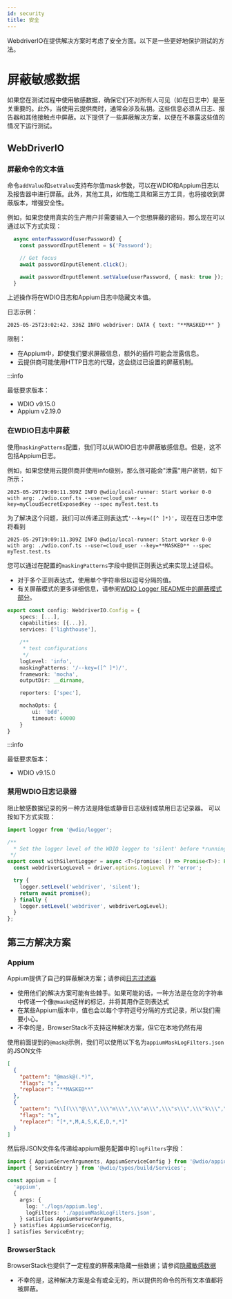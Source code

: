 ```yaml
---
id: security
title: 安全
---
```


WebdriverIO在提供解决方案时考虑了安全方面。以下是一些更好地保护测试的方法。

# 屏蔽敏感数据

如果您在测试过程中使用敏感数据，确保它们不对所有人可见（如在日志中）是至关重要的。此外，当使用云提供商时，通常会涉及私钥。这些信息必须从日志、报告器和其他接触点中屏蔽。以下提供了一些屏蔽解决方案，以便在不暴露这些值的情况下运行测试。

## WebDriverIO

### 屏蔽命令的文本值

命令`addValue`和`setValue`支持布尔值mask参数，可以在WDIO和Appium日志以及报告器中进行屏蔽。此外，其他工具，如性能工具和第三方工具，也将接收到屏蔽版本，增强安全性。

例如，如果您使用真实的生产用户并需要输入一个您想屏蔽的密码，那么现在可以通过以下方式实现：

```ts
  async enterPassword(userPassword) {
    const passwordInputElement = $('Password');

    // Get focus
    await passwordInputElement.click();

    await passwordInputElement.setValue(userPassword, { mask: true });
  }
```

上述操作将在WDIO日志和Appium日志中隐藏文本值。

日志示例：
```text
2025-05-25T23:02:42. 336Z INFO webdriver: DATA { text: "**MASKED**" }
```

限制：
  - 在Appium中，即使我们要求屏蔽信息，额外的插件可能会泄露信息。
  - 云提供商可能使用HTTP日志的代理，这会绕过已设置的屏蔽机制。

:::info

最低要求版本：
 - WDIO v9.15.0
 - Appium v2.19.0

### 在WDIO日志中屏蔽

使用`maskingPatterns`配置，我们可以从WDIO日志中屏蔽敏感信息。但是，这不包括Appium日志。

例如，如果您使用云提供商并使用info级别，那么很可能会"泄露"用户密钥，如下所示：

```text
2025-05-29T19:09:11.309Z INFO @wdio/local-runner: Start worker 0-0 with arg: ./wdio.conf.ts --user=cloud_user --key=myCloudSecretExposedKey --spec myTest.test.ts
```

为了解决这个问题，我们可以传递正则表达式`'--key=([^ ]*)'`，现在在日志中您将看到

```text
2025-05-29T19:09:11.309Z INFO @wdio/local-runner: Start worker 0-0 with arg: ./wdio.conf.ts --user=cloud_user --key=**MASKED** --spec myTest.test.ts
```

您可以通过在配置的`maskingPatterns`字段中提供正则表达式来实现上述目标。
  - 对于多个正则表达式，使用单个字符串但以逗号分隔的值。
  - 有关屏蔽模式的更多详细信息，请参阅[WDIO Logger README中的屏蔽模式部分](https://github.com/webdriverio/webdriverio/blob/main/packages/wdio-logger/README.md#masking-patterns)。

```ts
export const config: WebdriverIO.Config = {
    specs: [...],
    capabilities: [{...}],
    services: ['lighthouse'],

    /**
     * test configurations
     */
    logLevel: 'info',
    maskingPatterns: '/--key=([^ ]*)/',
    framework: 'mocha',
    outputDir: __dirname,

    reporters: ['spec'],

    mochaOpts: {
        ui: 'bdd',
        timeout: 60000
    }
}
```

:::info

最低要求版本：
 - WDIO v9.15.0

### 禁用WDIO日志记录器

阻止敏感数据记录的另一种方法是降低或静音日志级别或禁用日志记录器。
可以按如下方式实现：

```ts
import logger from '@wdio/logger';

/**
  * Set the logger level of the WDIO logger to 'silent' before *running a promise, which helps hide sensitive information in the logs.
 */
export const withSilentLogger = async <T>(promise: () => Promise<T>): Promise<T> => {
  const webdriverLogLevel = driver.options.logLevel ?? 'error';

  try {
    logger.setLevel('webdriver', 'silent');
    return await promise();
  } finally {
    logger.setLevel('webdriver', webdriverLogLevel);
  }
};
```

## 第三方解决方案

### Appium
Appium提供了自己的屏蔽解决方案；请参阅[日志过滤器](https://appium.io/docs/en/latest/guides/log-filters/)
 - 使用他们的解决方案可能有些棘手。如果可能的话，一种方法是在您的字符串中传递一个像`@mask@`这样的标记，并将其用作正则表达式
 - 在某些Appium版本中，值也会以每个字符逗号分隔的方式记录，所以我们需要小心。
 - 不幸的是，BrowserStack不支持这种解决方案，但它在本地仍然有用
 
使用前面提到的`@mask@`示例，我们可以使用以下名为`appiumMaskLogFilters.json`的JSON文件
```json
[
  {
    "pattern": "@mask@(.*)",
    "flags": "s",
    "replacer": "**MASKED**"
  },
  {
    "pattern": "\\[(\\\"@\\\",\\\"m\\\",\\\"a\\\",\\\"s\\\",\\\"k\\\",\\\"@\\\",\\S+)\\]",
    "flags": "s",
    "replacer": "[*,*,M,A,S,K,E,D,*,*]"
  }
]
```

然后将JSON文件名传递给appium服务配置中的`logFilters`字段：
```ts
import { AppiumServerArguments, AppiumServiceConfig } from '@wdio/appium-service';
import { ServiceEntry } from '@wdio/types/build/Services';

const appium = [
  'appium',
  {
    args: {
      log: './logs/appium.log',
      logFilters: './appiumMaskLogFilters.json',
    } satisfies AppiumServerArguments,
  } satisfies AppiumServiceConfig,
] satisfies ServiceEntry;
```

### BrowserStack

BrowserStack也提供了一定程度的屏蔽来隐藏一些数据；请参阅[隐藏敏感数据](https://www.browserstack.com/docs/automate/selenium/hide-sensitive-data)
 - 不幸的是，这种解决方案是全有或全无的，所以提供的命令的所有文本值都将被屏蔽。